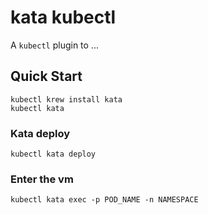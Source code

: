 # kata kubectl

A `kubectl` plugin to ...

## Quick Start

```
kubectl krew install kata
kubectl kata
```

### Kata deploy

```
kubectl kata deploy
```

### Enter the vm

```
kubectl kata exec -p POD_NAME -n NAMESPACE
```